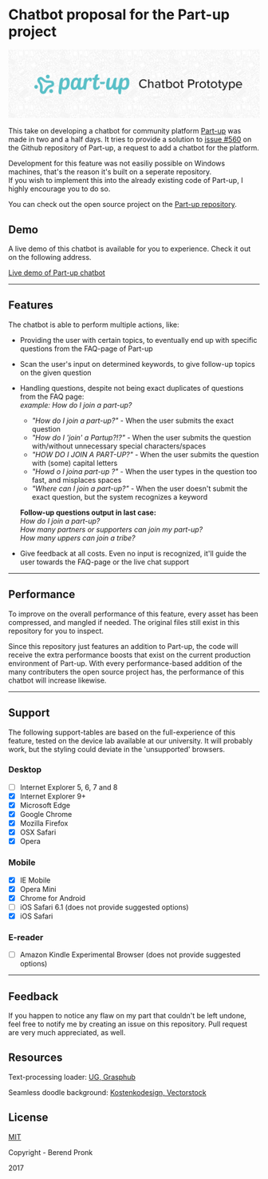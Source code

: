 # Chatbot proposal for the Part-up project
![Part-up Chatbot banner](https://raw.githubusercontent.com/BerendPronk/minor/master/assets/pu/chatbot-banner.jpg)

This take on developing a chatbot for community platform [Part-up](https://part-up.com) was made in two and a half days. It tries to provide a solution to [issue #560](https://github.com/part-up/part-up/issues/560) on the Github repository of Part-up, a request to add a chatbot for the platform.

Development for this feature was not easiliy possible on Windows machines, that's the reason it's built on a seperate repository.  
If you wish to implement this into the already existing code of Part-up, I highly encourage you to do so.

You can check out the open source project on the [Part-up repository](https://github.com/part-up/part-up).

## Demo
A live demo of this chatbot is available for you to experience. Check it out on the following address. 

[Live demo of Part-up chatbot](https://berendpronk.github.io/minor/pu/files/chatbot/)

---

## Features
The chatbot is able to perform multiple actions, like:

- Providing the user with certain topics, to eventually end up with specific questions from the FAQ-page of Part-up
- Scan the user's input on determined keywords, to give follow-up topics on the given question
- Handling questions, despite not being exact duplicates of questions from the FAQ page:  
  *example: How do I join a part-up?*
  - *"How do I join a part-up?"* - When the user submits the exact question
  - *"How do I 'join' a Partup?!?"* - When the user submits the question with/without unnecessary special characters/spaces
  - *"HOW DO I JOIN A PART-UP?"* - When the user submits the question with (some) capital letters
  - *"Howd o I joina part-up ?"* - When the user types in the question too fast, and misplaces spaces
  - *"Where can I join a part-up?"* - When the user doesn't submit the exact question, but the system recognizes a keyword

  **Follow-up questions output in last case:**  
    *How do I join a part-up?  
    How many partners or supporters can join my part-up?  
    How many uppers can join a tribe?*
- Give feedback at all costs. Even no input is recognized, it'll guide the user towards the FAQ-page or the live chat support

---

## Performance
To improve on the overall performance of this feature, every asset has been compressed, and mangled if needed. The original files still exist in this repository for you to inspect.

Since this repository just features an addition to Part-up, the code will receive the extra performance boosts that exist on the current production environment of Part-up.
With every performance-based addition of the many contributers the open source project has, the performance of this chatbot will increase likewise.

---

## Support
The following support-tables are based on the full-experience of this feature, tested on the device lab available at our university. It will probably work, but the styling could deviate in the 'unsupported' browsers.

### Desktop
- [ ] Internet Explorer 5, 6, 7 and 8
- [x] Internet Explorer 9+
- [x] Microsoft Edge
- [x] Google Chrome
- [x] Mozilla Firefox
- [x] OSX Safari
- [x] Opera

### Mobile
- [x] IE Mobile
- [x] Opera Mini
- [x] Chrome for Android
- [ ] iOS Safari 6.1 (does not provide suggested options)
- [x] iOS Safari 

### E-reader
- [ ] Amazon Kindle Experimental Browser (does not provide suggested options)

---

## Feedback
If you happen to notice any flaw on my part that couldn't be left undone, feel free to notify me by creating an issue on this repository. Pull request are very much appreciated, as well.

## Resources
Text-processing loader: [UG, Grasphub](http://www.grasphub.com/2015/04/best-loading-animation-gifs/)

Seamless doodle background: [Kostenkodesign, Vectorstock](https://www.vectorstock.com/royalty-free-vector/cartoon-cute-hand-drawn-school-seamless-pattern-vector-10646562)

## License
[MIT](https://github.com/BerendPronk/minor-part-up/blob/master/LICENSE.md)

Copyright - Berend Pronk

2017
